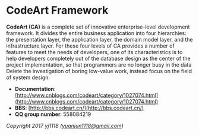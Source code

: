 # CodeArt Framework

**CodeArt (CA)** is a complete set of innovative enterprise-level development framework.
It divides the entire business application into four hierarchies: the presentation layer, the application layer, the domain model layer, and the infrastructure layer. 
For these four levels of CA provides a number of features to meet the needs of developers, one of its characteristics is to help developers completely out of the database design as the center of the project implementation, so that programmers are no longer busy in the data Delete the investigation of boring low-value work, instead focus on the field of system design.


- **Documentation**:		[http://www.cnblogs.com/codeart/category/1027074.html](http://www.cnblogs.com/codeart/category/1027074.html)
- **BBS**:		[http://bbs.codeart.cn/](http://bbs.codeart.cn/)
- **QQ group number**:		558084219


*Copyright 2017 yj1118 (yuanjun1118@gmail.com)*